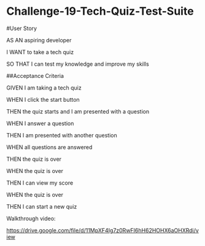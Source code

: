 # Challenge-19-Tech-Quiz-Test-Suite
#User Story

AS AN aspiring developer

I WANT to take a tech quiz

SO THAT I can test my knowledge and improve my skills

##Acceptance Criteria

GIVEN I am taking a tech quiz

WHEN I click the start button

THEN the quiz starts and I am presented with a question

WHEN I answer a question

THEN I am presented with another question

WHEN all questions are answered

THEN the quiz is over

WHEN the quiz is over

THEN I can view my score

WHEN the quiz is over

THEN I can start a new quiz

Walkthrough video:

https://drive.google.com/file/d/11MpXF4Ig7z0RwFI6hH62HOHX6aOHXRdi/view



